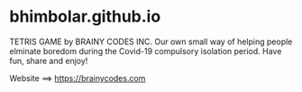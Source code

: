 # bhimbolar.github.io
TETRIS GAME by BRAINY CODES INC.
Our own small way of helping people elminate boredom during the Covid-19 compulsory isolation period.
Have fun, share and enjoy!

Website ==> https://brainycodes.com
